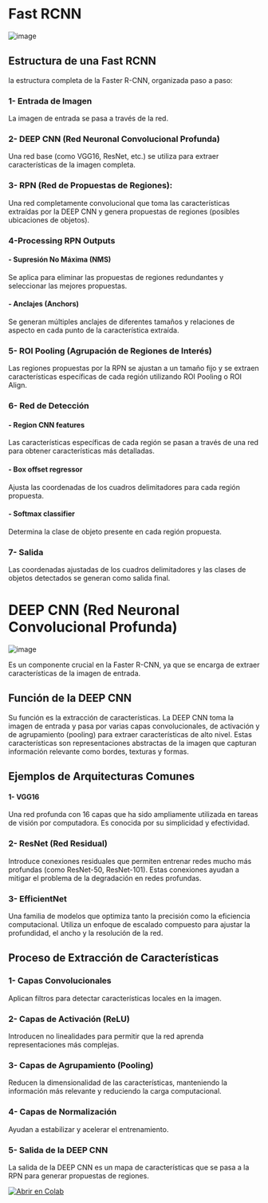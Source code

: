 # Fast RCNN
![image](https://github.com/user-attachments/assets/a9c777ad-6c90-466c-910c-7803c5964d24)

## Estructura de una Fast RCNN
la estructura completa de la Faster R-CNN, organizada paso a paso:

### 1- Entrada de Imagen
La imagen de entrada se pasa a través de la red.

### 2- DEEP CNN (Red Neuronal Convolucional Profunda)
Una red base (como VGG16, ResNet, etc.) se utiliza para extraer características de la imagen completa.

### 3- RPN (Red de Propuestas de Regiones):
Una red completamente convolucional que toma las características extraídas por la DEEP CNN y genera propuestas de regiones (posibles ubicaciones de objetos).

### 4-Processing RPN Outputs
#### - Supresión No Máxima (NMS)
Se aplica para eliminar las propuestas de regiones redundantes y seleccionar las mejores propuestas.
#### - Anclajes (Anchors)
Se generan múltiples anclajes de diferentes tamaños y relaciones de aspecto en cada punto de la característica extraída.

### 5- ROI Pooling (Agrupación de Regiones de Interés)
Las regiones propuestas por la RPN se ajustan a un tamaño fijo y se extraen características específicas de cada región utilizando ROI Pooling o ROI Align.

### 6- Red de Detección
#### - Region CNN features
Las características específicas de cada región se pasan a través de una red para obtener características más detalladas.
#### - Box offset regressor
Ajusta las coordenadas de los cuadros delimitadores para cada región propuesta.
#### - Softmax classifier
Determina la clase de objeto presente en cada región propuesta.

### 7- Salida
Las coordenadas ajustadas de los cuadros delimitadores y las clases de objetos detectados se generan como salida final.

# DEEP CNN (Red Neuronal Convolucional Profunda)
![image](https://github.com/user-attachments/assets/4e84cbf1-ec6f-4265-a4ef-e68f62c4df12)

Es un componente crucial en la Faster R-CNN, ya que se encarga de extraer características de la imagen de entrada. 

## Función de la DEEP CNN
Su función es la extracción de características. La DEEP CNN toma la imagen de entrada y pasa por varias capas convolucionales, de activación y de agrupamiento (pooling) para extraer características de alto nivel. Estas características son representaciones abstractas de la imagen que capturan información relevante como bordes, texturas y formas.

## Ejemplos de Arquitecturas Comunes
#### 1- VGG16
Una red profunda con 16 capas que ha sido ampliamente utilizada en tareas de visión por computadora. Es conocida por su simplicidad y efectividad.
### 2- ResNet (Red Residual)
Introduce conexiones residuales que permiten entrenar redes mucho más profundas (como ResNet-50, ResNet-101). Estas conexiones ayudan a mitigar el problema de la degradación en redes profundas.
### 3- EfficientNet
Una familia de modelos que optimiza tanto la precisión como la eficiencia computacional. Utiliza un enfoque de escalado compuesto para ajustar la profundidad, el ancho y la resolución de la red.

## Proceso de Extracción de Características
### 1- Capas Convolucionales
Aplican filtros para detectar características locales en la imagen.
### 2- Capas de Activación (ReLU)
Introducen no linealidades para permitir que la red aprenda representaciones más complejas.
### 3- Capas de Agrupamiento (Pooling)
Reducen la dimensionalidad de las características, manteniendo la información más relevante y reduciendo la carga computacional.
### 4- Capas de Normalización
Ayudan a estabilizar y acelerar el entrenamiento.
### 5- Salida de la DEEP CNN
La salida de la DEEP CNN es un mapa de características que se pasa a la RPN para generar propuestas de regiones.

[![Abrir en Colab](https://colab.research.google.com/assets/colab-badge.svg)](https://colab.research.google.com/drive/1hCClhLjEKcVBE1j1vO_IV3vrSK4D96Ka)

